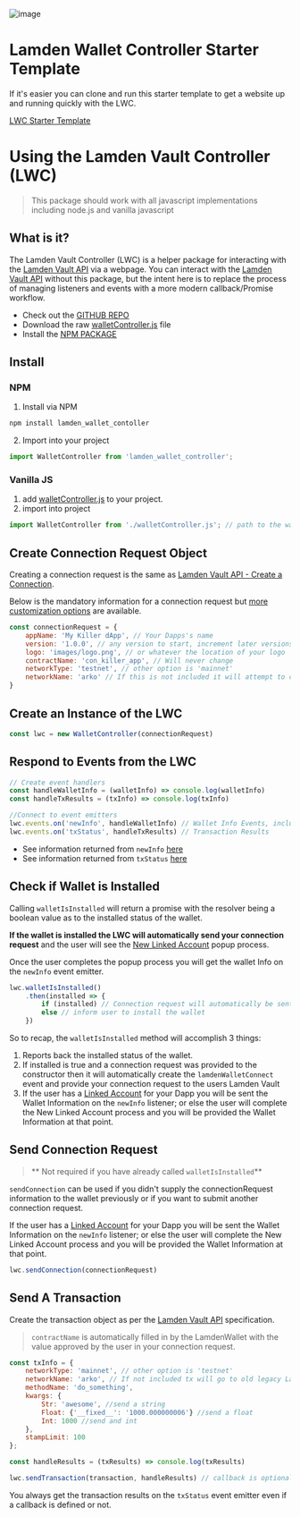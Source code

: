 ![image](/img/develop/wallet_controller/vault_blueprint_1.png)


# Lamden Wallet Controller Starter Template

If it's easier you can clone and run this starter template to get a website up and running quickly with the LWC.

[LWC Starter Template](https://github.com/Lamden/arko-svelte-template)

# Using the Lamden Vault Controller (LWC)

> This package should work with all javascript implementations including node.js and vanilla javascript

## What is it?
The Lamden Vault Controller (LWC) is a helper package for interacting with the <u>[Lamden Vault API](/docs/develop/wallet_api/overview)</u> via a webpage.
You can interact with the <u>[Lamden Vault API](/docs/develop/wallet_api/overview)</u> without this package, but the intent here is to replace the process of 
managing listeners and events with a more modern callback/Promise workflow.

- Check out the <u>[GITHUB REPO](https://github.com/Lamden/lamden_wallet_controller)</u>
- Download the raw <u>[walletController.js](https://raw.githubusercontent.com/Lamden/lamden_wallet_controller/master/walletController.js)</u> file
- Install the <u>[NPM PACKAGE](https://www.npmjs.com/package/lamden_wallet_controller)</u>

## Install

### NPM

1. Install via NPM
```bash
npm install lamden_wallet_contoller
```
2. Import into your project
```javascript
import WalletController from 'lamden_wallet_controller';
```

### Vanilla JS
1. add <u>[walletController.js](https://raw.githubusercontent.com/Lamden/lamden_wallet_controller/master/walletController.js)</u> to your project.
2. import into project
```javascript
import WalletController from './walletController.js'; // path to the walletController file.
```

## Create Connection Request Object
Creating a connection request is the same as <u>[Lamden Vault API - Create a Connection](docs/develop/wallet_api/overview)</u>.

Below is the mandatory information for a connection request but <u>[more customization options](/docs/develop/wallet_api/customize_connection)</u>  are available.
```javascript
const connectionRequest = {
    appName: 'My Killer dApp', // Your Dapps's name
    version: '1.0.0', // any version to start, increment later versions to update connection info
    logo: 'images/logo.png', // or whatever the location of your logo
    contractName: 'con_killer_app', // Will never change
    networkType: 'testnet', // other option is 'mainnet'
    networkName: 'arko' // If this is not included it will attempt to connect to Legacy Lamden network
}
```

## Create an Instance of the LWC
```javascript
const lwc = new WalletController(connectionRequest)
```

## Respond to Events from the LWC
```javascript
// Create event handlers
const handleWalletInfo = (walletInfo) => console.log(walletInfo) 
const handleTxResults = (txInfo) => console.log(txInfo) 

//Connect to event emitters
lwc.events.on('newInfo', handleWalletInfo) // Wallet Info Events, including errors
lwc.events.on('txStatus', handleTxResults) // Transaction Results
```

- See information returned from `newInfo` <u>[here](/docs/develop/wallet_api/get_wallet_info#request-wallet-info)</u>
- See information returned from `txStatus` <u>[here](/docs/develop/wallet_api/send_transactions#listen-for-transaction-result)</u>

## Check if Wallet is Installed
Calling `walletIsInstalled` will return a promise with the resolver being a boolean value as to the installed status of the wallet.

**If the wallet is installed the LWC will automatically send your connection request** and the user will see the <u>[New Linked Account](/docs/wallet/accounts_linked_create#linked-account-creation)</u> popup process. 

Once the user completes the popup process you will get the wallet Info on the `newInfo` event emitter.

```javascript
lwc.walletIsInstalled()
    .then(installed => {
        if (installed) // Connection request will automatically be sent.
        else // inform user to install the wallet
    })
```
So to recap, the `walletIsInstalled` method will accomplish 3 things:
1. Reports back the installed status of the wallet.
2. If installed is true and a connection request was provided to the constructor then it will automatically create the `lamdenWalletConnect` event and provide your connection request to the users Lamden Vault
3. If the user has a <u>[Linked Account](/docs/wallet/accounts_linked_overview)</u> for your Dapp you will be sent the Wallet Information on the `newInfo` listener; or else the user will complete the New Linked Account process and you will be provided the Wallet Information at that point.

## Send Connection Request
> ** Not required if you have already called `walletIsInstalled`**

`sendConnection` can be used if you didn't supply the connectionRequest information to the wallet previously or if you want to submit another connection request.

If the user has a <u>[Linked Account](/docs/wallet/accounts_linked_overview)</u> for your Dapp you will be sent the Wallet Information on the `newInfo` listener; or else the user will complete the New Linked Account process and you will be provided the Wallet Information at that point.

```javascript
lwc.sendConnection(connectionRequest)  
```


## Send A Transaction
Create the transaction object as per the <u>[Lamden Vault API](/docs/develop/wallet_api/send_transactions#create-transaction-detail)</u> specification.

> `contractName` is automatically filled in by the LamdenWallet with the value approved by the user in your connection request.

```javascript
const txInfo = {
    networkType: 'mainnet', // other option is 'testnet'
    networkName: 'arko', // If not included tx will go to old legacy Lamden network
    methodName: 'do_something', 
    kwargs: {
        Str: 'awesome', //send a string
        Float: {'__fixed__': '1000.000000006'} //send a float
        Int: 1000 //send and int
    }, 
    stampLimit: 100
};

const handleResults = (txResults) => console.log(txResults)

lwc.sendTransaction(transaction, handleResults) // callback is optional
```

You always get the transaction results on the `txStatus` event emitter even if a callback is defined or not.